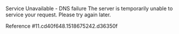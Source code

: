 Service Unavailable - DNS failure The server is temporarily unable to service your request. Please try again later.

Reference #11.cd40f648.1518675242.d36350f